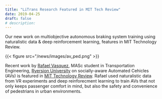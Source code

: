 ```yaml
---
title: "LiTrans Research Featured in MIT Tech Review"
date: 2019-04-25
draft: false
# description:
---
```

<!-- ![](../images/av_ped_rd.png) -->

Our new work on multiobjective autonomous braking system training using naturalistic data & deep reinforcement learning, features in MIT Technology Review.

{{< figure src="/news/images/av_ped.png" >}}

<!--more-->

Recent work by [Rafael Vasquez](https://litrans.ca/team/vasquez-r/), MASc student in Transportation Engineering, [Ryersion University](ryerson.ca) on socially-aware Automated Cehicles (AVs) is featured in [MIT Technology Review](https://www.technologyreview.com/f/613410/should-a-self-driving-car-protect-a-passenger-or-pedestrian-ideally-both/). Rafael used naturalistic data from VR experiments and deep reinforecment learning to train AVs that not only keeps passenger comfort in mind, but also the safety and convenience of pedestrians in urban environments.

